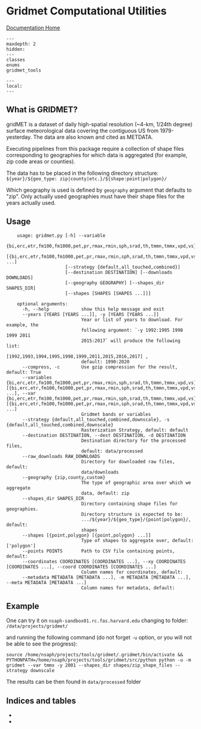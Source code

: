 # Gridmet Computational Utilities

[Documentation Home](../../home.html)

```{toctree}
---
maxdepth: 2
hidden:
---
classes
enums
gridmet_tools
```

```{contents}
---
local:
---
```

## What is GRIDMET?

gridMET is a dataset of daily high-spatial resolution (~4-km, 1/24th degree)
surface meteorological data covering the contiguous US from 1979-yesterday.
The data are also known and cited as METDATA.

Executing pipelines from this package require a collection of shape files
corresponding to geographies for which data is aggregated
(for example, zip code areas or counties).

The data has to be placed in the following directory structure:
`${year}/${geo_type: zip|county|etc.}/${shape:point|polygon}/`

Which geography is used is defined by `geography` argument that defaults
to "zip". Only actually used geographies must have their shape files
for the years actually used.

## Usage

```
    usage: gridmet.py [-h] --variable
                      {bi,erc,etr,fm100,fm1000,pet,pr,rmax,rmin,sph,srad,th,tmmn,tmmx,vpd,vs}
                      [{bi,erc,etr,fm100,fm1000,pet,pr,rmax,rmin,sph,srad,th,tmmn,tmmx,vpd,vs} ...]
                      [--strategy {default,all_touched,combined}]
                      [--destination DESTINATION] [--downloads DOWNLOADS]
                      [--geography GEOGRAPHY] [--shapes_dir SHAPES_DIR]
                      [--shapes [SHAPES [SHAPES ...]]]
    
    optional arguments:
      -h, --help            show this help message and exit
      --years [YEARS [YEARS ...]], -y [YEARS [YEARS ...]]
                            Year or list of years to download. For example, the
                            following argument: `-y 1992:1995 1998 1999 2011
                            2015:2017` will produce the following list:
                            [1992,1993,1994,1995,1998,1999,2011,2015,2016,2017] ,
                            default: 1990:2020
      --compress, -c        Use gzip compression for the result, default: True
      --variables {bi,erc,etr,fm100,fm1000,pet,pr,rmax,rmin,sph,srad,th,tmmn,tmmx,vpd,vs} [{bi,erc,etr,fm100,fm1000,pet,pr,rmax,rmin,sph,srad,th,tmmn,tmmx,vpd,vs} ...], --var {bi,erc,etr,fm100,fm1000,pet,pr,rmax,rmin,sph,srad,th,tmmn,tmmx,vpd,vs} [{bi,erc,etr,fm100,fm1000,pet,pr,rmax,rmin,sph,srad,th,tmmn,tmmx,vpd,vs} ...]
                            Gridmet bands or variables
      --strategy {default,all_touched,combined,downscale}, -s {default,all_touched,combined,downscale}
                            Rasterization Strategy, default: default
      --destination DESTINATION, --dest DESTINATION, -d DESTINATION
                            Destination directory for the processed files,
                            default: data/processed
      --raw_downloads RAW_DOWNLOADS
                            Directory for downloaded raw files, default:
                            data/downloads
      --geography {zip,county,custom}
                            The type of geographic area over which we aggregate
                            data, default: zip
      --shapes_dir SHAPES_DIR
                            Directory containing shape files for geographies.
                            Directory structure is expected to be:
                            .../${year}/${geo_type}/{point|polygon}/, default:
                            shapes
      --shapes [{point,polygon} [{point,polygon} ...]]
                            Type of shapes to aggregate over, default: ['polygon']
      --points POINTS       Path to CSV file containing points, default:
      --coordinates COORDINATES [COORDINATES ...], --xy COORDINATES [COORDINATES ...], --coord COORDINATES [COORDINATES ...]
                            Column names for coordinates, default:
      --metadata METADATA [METADATA ...], -m METADATA [METADATA ...], --meta METADATA [METADATA ...]
                            Column names for metadata, default:
```

## Example

One can try it on `nsaph-sandbox01.rc.fas.harvard.edu` changing to folder:
`/data/projects/gridmet/`

and running the following command (do not forget `-u` option, or you 
will not be able to see the progress):

```shell
source /home/nsaph/projects/tools/gridmet/.gridmet/bin/activate && PYTHONPATH=/home/nsaph/projects/tools/gridmet/src/python python -u -m gridmet --var tmmx -y 2001 --shapes_dir shapes/zip_shape_files --strategy downscale
```

The results can be then found in `data/processed` folder

## Indices and tables

* [](genindex)
* [](modindex)
